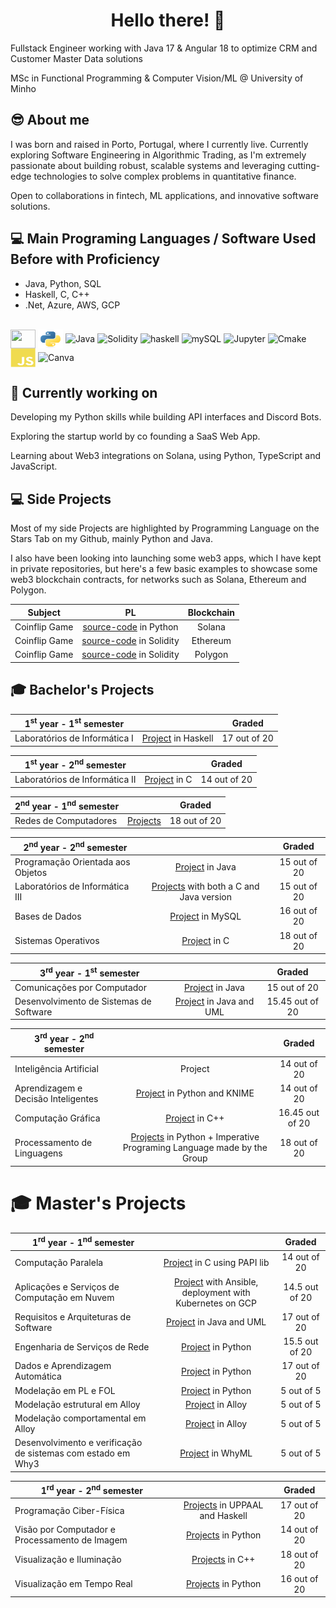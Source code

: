 <h1 align="center">Hello there! 🤠</h1>

Fullstack Engineer working with Java 17 & Angular 18 to optimize CRM and Customer Master Data solutions

MSc in Functional Programming & Computer Vision/ML @ University of Minho

## 😎 About me

I was born and raised in Porto, Portugal, where I currently live.
Currently exploring Software Engineering in Algorithmic Trading, as I'm extremely passionate about building robust, scalable systems and leveraging cutting-edge technologies to solve complex problems in quantitative finance.

Open to collaborations in fintech, ML applications, and innovative software solutions.

## 💻 Main Programing Languages / Software Used Before with Proficiency
  
  - Java, Python, SQL
  - Haskell, C, C++
  - .Net, Azure, AWS, GCP
  
<div style="display: inline_block"><br>
  <img align="center" alts="C" height="30" width="40" src="https://cdn.jsdelivr.net/gh/devicons/devicon/icons/c/c-original.svg">
  <img align="center" alt="Python" height="30" width="40" src="https://raw.githubusercontent.com/devicons/devicon/master/icons/python/python-original.svg">
  <img align="center" alt="Java" height="30" width="40" src="https://cdn.jsdelivr.net/gh/devicons/devicon/icons/java/java-original.svg">
  <img align="center" alt="Solidity" height="30" width="40" src="https://cdn.jsdelivr.net/gh/devicons/devicon/icons/solidity/solidity-original.svg" />        
  <img align="center" alt="haskell" height="30" width="40" src="https://cdn.jsdelivr.net/gh/devicons/devicon/icons/haskell/haskell-original.svg">
  <img align="center" alt="mySQL" height="30" width="40" src="https://cdn.jsdelivr.net/gh/devicons/devicon/icons/mysql/mysql-original-wordmark.svg" >        
  <img align="center" alt="Jupyter" height="30" width="40" src="https://cdn.jsdelivr.net/gh/devicons/devicon/icons/jupyter/jupyter-original-wordmark.svg">
  <img align="center" alt="Cmake" height="30" width="40" src="https://cdn.jsdelivr.net/gh/devicons/devicon/icons/cmake/cmake-original.svg">
  <img align="center" alt="Js" height="30" width="40" src="https://raw.githubusercontent.com/devicons/devicon/master/icons/javascript/javascript-plain.svg">
  <img align="center" alt="Canva" height="30" width="40" src="https://cdn.jsdelivr.net/gh/devicons/devicon/icons/canva/canva-original.svg">     
</div>

## 🤖 Currently working on

Developing my Python skills while building API interfaces and Discord Bots.

Exploring the startup world by co founding a SaaS Web App.

Learning about Web3 integrations on Solana, using Python, TypeScript and JavaScript.

## 💻 Side Projects

Most of my side Projects are highlighted by Programming Language on the Stars Tab on my Github, mainly Python and Java.

I also have been looking into launching some web3 apps, which I have kept in private repositories, but here's a few basic examples to showcase some web3 blockchain contracts, for networks such as Solana, Ethereum and Polygon.

| Subject | PL | Blockchain |
| --- | :---: | :---: |
| Coinflip Game | [source-code](https://github.com/eramsodoiseuros/solana-coinflip) in Python | Solana |
| Coinflip Game  | [source-code](https://github.com/eramsodoiseuros/ethereum-coinflip) in Solidity | Ethereum |
| Coinflip Game  | [source-code](https://github.com/eramsodoiseuros/polygon-coinflip) in Solidity | Polygon |

## 🎓 Bachelor's Projects

| 1<sup>st</sup> year - 1<sup>st</sup> semester | | Graded |
| --- | :---: | :---: |
| Laboratórios de Informática I | [Project](https://github.com/eramsodoiseuros/ProjetoLI1) in Haskell | 17 out of 20 |


| 1<sup>st</sup> year - 2<sup>nd</sup> semester | | Graded |
| --- | :---: | :---: |
| Laboratórios de Informática II | [Project](https://github.com/eramsodoiseuros/ProjetoLI2) in C | 14 out of 20 |

| 2<sup>nd</sup> year - 1<sup>nd</sup> semester | | Graded |
| --- | :---: | :---: |
| Redes de Computadores | [Projects](https://github.com/eramsodoiseuros/RC) | 18 out of 20 |

| 2<sup>nd</sup> year - 2<sup>nd</sup> semester | | Graded |
| --- | :---: | :---: |
| Programação Orientada aos Objetos | [Project](https://github.com/eramsodoiseuros/Prog-Orientada-Objetos) in Java | 15 out of 20 |
| Laboratórios de Informática III | [Projects](https://github.com/eramsodoiseuros/ProjetoLI3) with both a C and Java version | 15 out of 20 |
| Bases de Dados | [Project](https://github.com/eramsodoiseuros/BD) in MySQL | 16 out of 20 |
| Sistemas Operativos | [Project](https://github.com/eramsodoiseuros/SistemasOperativos) in C | 18 out of 20 |

| 3<sup>rd</sup> year - 1<sup>st</sup> semester | | Graded |
| --- | :---: | :---: |
| Comunicações por Computador | [Project](https://github.com/eramsodoiseuros/FolderFastSync) in Java | 15 out of 20 |
| Desenvolvimento de Sistemas de Software | [Project](https://github.com/eramsodoiseuros/Desenvolvimento-Sistemas-Software) in Java and UML | 15.45 out of 20 |

| 3<sup>rd</sup> year - 2<sup>nd</sup> semester | | Graded |
| --- | :---: | :---: |
| Inteligência Artificial | Project | 14 out of 20 |
| Aprendizagem e Decisão Inteligentes | [Project](https://github.com/eramsodoiseuros/ML-KNIME) in Python and KNIME | 14 out of 20 |
| Computação Gráfica | [Project](https://github.com/eramsodoiseuros/CG2022) in C++ | 16.45 out of 20 |
| Processamento de Linguagens | [Projects](https://github.com/eramsodoiseuros/PL) in Python + Imperative Programing Language made by the Group | 18 out of 20 |

# 🎓 Master's Projects
  
| 1<sup>rd</sup> year - 1<sup>nd</sup> semester | | Graded |
| --- | :---: | :---: |
| Computação Paralela | [Project](https://github.com/eramsodoiseuros/Computacao-Paralela) in C using PAPI lib | 14 out of 20 |
| Aplicações e Serviços de Computação em Nuvem | [Project](https://github.com/eramsodoiseuros/ASCN) with Ansible, deployment with Kubernetes on GCP | 14.5 out of 20 |
| Requisitos e Arquiteturas de Software | [Project](https://github.com/eramsodoiseuros/Requisitios-Arquitetura-Software) in Java and UML | 17 out of 20 |
| Engenharia de Serviços de Rede | [Project](https://github.com/eramsodoiseuros/Network-Services-Engineering) in Python | 15.5 out of 20 |
| Dados e Aprendizagem Automática | [Project]() in Python | 17 out of 20 |
| Modelação em PL e FOL | [Project]() in Python | 5 out of 5 |
| Modelação estrutural em Alloy | [Project]() in Alloy | 5 out of 5 |
| Modelação comportamental em Alloy | [Project]() in Alloy | 5 out of 5 |
| Desenvolvimento e verificação de sistemas com estado em Why3 | [Project]() in WhyML | 5 out of 5 |
  
| 1<sup>rd</sup> year - 2<sup>nd</sup> semester | | Graded |
| --- | :---: | :---: |
| Programação Ciber-Física | [Projects](https://github.com/eramsodoiseuros/PCF) in UPPAAL and Haskell | 17 out of 20 |
| Visão por Computador e Processamento de Imagem | [Projects](https://github.com/eramsodoiseuros/VCPI) in Python | 14 out of 20 |
| Visualização e Iluminação | [Projects](https://github.com/eramsodoiseuros/VI) in C++ | 18 out of 20 |
| Visualização em Tempo Real | [Projects](https://github.com/eramsodoiseuros/VTR) in Python | 16 out of 20 |
